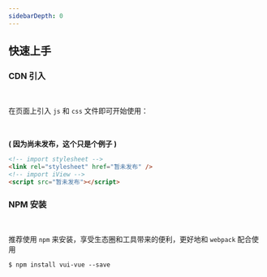 ```yaml
---
sidebarDepth: 0
---
```


## 快速上手

### CDN 引入

<br/>

在页面上引入 `js` 和 `css` 文件即可开始使用：

<br/>

**( 因为尚未发布，这个只是个例子 )**

```html
<!-- import stylesheet -->
<link rel="stylesheet" href="暂未发布" />
<!-- import iView -->
<script src="暂未发布"></script>
```

### NPM 安装

<br/>

推荐使用 `npm` 来安装，享受生态圈和工具带来的便利，更好地和 `webpack` 配合使用

```shell
$ npm install vui-vue --save
```
